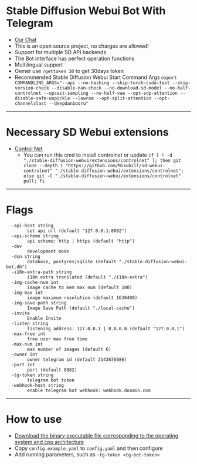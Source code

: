 # Stable Diffusion Webui Bot With Telegram

- [Our Chat](https://t.me/SDBot_Chat)
- This is an open source project, no charges are allowed!
- Support for multiple SD API backends
- The Bot interface has perfect operation functions
- Multilingual support
- Owner use `/gettoken 30` to get 30days token
- Recommended Stable Diffusion Webui Start Command Args `export COMMANDLINE_ARGS="--api --no-hashing --skip-torch-cuda-test --skip-version-check --disable-nan-check --no-download-sd-model --no-half-controlnet --upcast-sampling --no-half-vae --opt-sdp-attention --disable-safe-unpickle --lowram --opt-split-attention --opt-channelslast --deepdanbooru"`

---

# Necessary SD Webui extensions

- [Control Net](https://github.com/Mikubill/sd-webui-controlnet)
  - You can run this cmd to install controlnet or update `if [ ! -d "./stable-diffusion-webui/extensions/controlnet" ]; then git clone --depth 1 "https://github.com/Mikubill/sd-webui-controlnet" "./stable-diffusion-webui/extensions/controlnet"; else git -C "./stable-diffusion-webui/extensions/controlnet" pull; fi`

---

# Flags

```
  -api-host string
        set api url (default "127.0.0.1:8082")
  -api-scheme string
        api scheme: http | https (default "http")
  -dev
        development mode
  -dsn string
        database, postgres|sqlite (default "./stable-diffusion-webui-bot.db")
  -i18n-extra-path string
        i18n extra translated (default "./i18n-extra")
  -img-cache-num int
        image cache to mem max num (default 100)
  -img-max int
        image maximum resolution (default 1638400)
  -img-save-path string
        Image Save Path (default "./local-cache")
  -invite
        Enable Invite
  -listen string
        listening address: 127.0.0.1 | 0.0.0.0 (default "127.0.0.1")
  -max-free int
        free user max free time
  -max-num int
        max number of images (default 6)
  -owner int
        owner telegram id (default 2143676086)
  -port int
        port (default 8082)
  -tg-token string
        telegram bot token
  -webhook-host string
        enable telegram bot webhook: webhook.doamin.com
```

---

# How to use

- [Download the binary executable file corresponding to the operating system and cpu architecture](https://github.com/zijiren233/Stable-Diffusion-Webui-Bot/releases)
- Copy `config.example.yaml` to `config.yaml` and then configure
- Add running parameters, such as `-tg-token <tg-bot-token>`